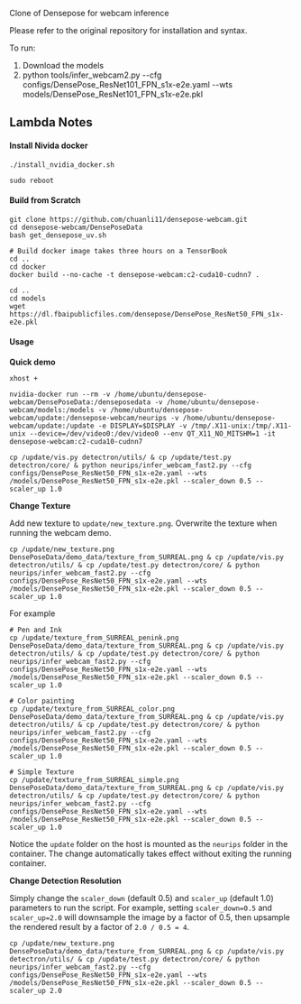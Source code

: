 Clone of Densepose for webcam inference

Please refer to the original repository for installation and syntax.

To run:
1. Download the models
2. python tools/infer_webcam2.py --cfg configs/DensePose_ResNet101_FPN_s1x-e2e.yaml --wts models/DensePose_ResNet101_FPN_s1x-e2e.pkl


## Lambda Notes

#### Install Nivida docker

```
./install_nvidia_docker.sh

sudo reboot
```

#### Build from Scratch

```
git clone https://github.com/chuanli11/densepose-webcam.git
cd densepose-webcam/DensePoseData
bash get_densepose_uv.sh

# Build docker image takes three hours on a TensorBook
cd .. 
cd docker
docker build --no-cache -t densepose-webcam:c2-cuda10-cudnn7 . 

cd ..
cd models
wget https://dl.fbaipublicfiles.com/densepose/DensePose_ResNet50_FPN_s1x-e2e.pkl
```

#### Usage


__Quick demo__

```
xhost + 

nvidia-docker run --rm -v /home/ubuntu/densepose-webcam/DensePoseData:/denseposedata -v /home/ubuntu/densepose-webcam/models:/models -v /home/ubuntu/densepose-webcam/update:/densepose-webcam/neurips -v /home/ubuntu/densepose-webcam/update:/update -e DISPLAY=$DISPLAY -v /tmp/.X11-unix:/tmp/.X11-unix --device=/dev/video0:/dev/video0 --env QT_X11_NO_MITSHM=1 -it densepose-webcam:c2-cuda10-cudnn7

cp /update/vis.py detectron/utils/ & cp /update/test.py detectron/core/ & python neurips/infer_webcam_fast2.py --cfg configs/DensePose_ResNet50_FPN_s1x-e2e.yaml --wts /models/DensePose_ResNet50_FPN_s1x-e2e.pkl --scaler_down 0.5 --scaler_up 1.0
```

__Change Texture__

Add new texture to `update/new_texture.png`. Overwrite the texture when running the webcam demo. 

```
cp /update/new_texture.png DensePoseData/demo_data/texture_from_SURREAL.png & cp /update/vis.py detectron/utils/ & cp /update/test.py detectron/core/ & python neurips/infer_webcam_fast2.py --cfg configs/DensePose_ResNet50_FPN_s1x-e2e.yaml --wts /models/DensePose_ResNet50_FPN_s1x-e2e.pkl --scaler_down 0.5 --scaler_up 1.0
```

For example

```
# Pen and Ink
cp /update/texture_from_SURREAL_penink.png DensePoseData/demo_data/texture_from_SURREAL.png & cp /update/vis.py detectron/utils/ & cp /update/test.py detectron/core/ & python neurips/infer_webcam_fast2.py --cfg configs/DensePose_ResNet50_FPN_s1x-e2e.yaml --wts /models/DensePose_ResNet50_FPN_s1x-e2e.pkl --scaler_down 0.5 --scaler_up 1.0

# Color painting
cp /update/texture_from_SURREAL_color.png DensePoseData/demo_data/texture_from_SURREAL.png & cp /update/vis.py detectron/utils/ & cp /update/test.py detectron/core/ & python neurips/infer_webcam_fast2.py --cfg configs/DensePose_ResNet50_FPN_s1x-e2e.yaml --wts /models/DensePose_ResNet50_FPN_s1x-e2e.pkl --scaler_down 0.5 --scaler_up 1.0

# Simple Texture
cp /update/texture_from_SURREAL_simple.png DensePoseData/demo_data/texture_from_SURREAL.png & cp /update/vis.py detectron/utils/ & cp /update/test.py detectron/core/ & python neurips/infer_webcam_fast2.py --cfg configs/DensePose_ResNet50_FPN_s1x-e2e.yaml --wts /models/DensePose_ResNet50_FPN_s1x-e2e.pkl --scaler_down 0.5 --scaler_up 1.0
```

Notice the `update` folder on the host is mounted as the `neurips` folder in the container. The change automatically takes effect without exiting the running container.

__Change Detection Resolution__


Simply change the `scaler_down` (default 0.5) and `scaler_up` (default 1.0) parameters to run the script. For example, setting `scaler_down=0.5` and `scaler_up=2.0` will downsample the image by a factor of 0.5, then upsample the rendered result by a factor of `2.0 / 0.5 = 4`.

```
cp /update/new_texture.png DensePoseData/demo_data/texture_from_SURREAL.png & cp /update/vis.py detectron/utils/ & cp /update/test.py detectron/core/ & python neurips/infer_webcam_fast2.py --cfg configs/DensePose_ResNet50_FPN_s1x-e2e.yaml --wts /models/DensePose_ResNet50_FPN_s1x-e2e.pkl --scaler_down 0.5 --scaler_up 2.0
```
